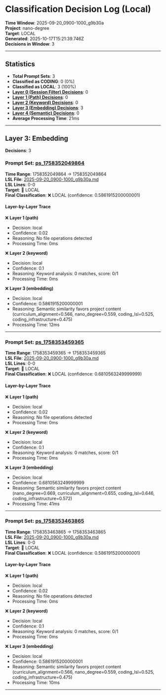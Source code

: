 # Classification Decision Log (Local)

**Time Window**: 2025-09-20_0900-1000_g9b30a<br>
**Project**: nano-degree<br>
**Target**: LOCAL<br>
**Generated**: 2025-10-17T15:21:39.746Z<br>
**Decisions in Window**: 3

---

## Statistics

- **Total Prompt Sets**: 3
- **Classified as CODING**: 0 (0%)
- **Classified as LOCAL**: 3 (100%)
- **[Layer 0 (Session Filter) Decisions](#layer-0-session-filter)**: 0
- **[Layer 1 (Path) Decisions](#layer-1-path)**: 0
- **[Layer 2 (Keyword) Decisions](#layer-2-keyword)**: 0
- **[Layer 3 (Embedding) Decisions](#layer-3-embedding)**: 3
- **[Layer 4 (Semantic) Decisions](#layer-4-semantic)**: 0
- **Average Processing Time**: 21ms

---

## Layer 3: Embedding

**Decisions**: 3

### Prompt Set: [ps_1758352049864](../../history/2025-09-20_0900-1000_g9b30a.md#ps_1758352049864)

**Time Range**: 1758352049864 → 1758352049864<br>
**LSL File**: [2025-09-20_0900-1000_g9b30a.md](../../history/2025-09-20_0900-1000_g9b30a.md#ps_1758352049864)<br>
**LSL Lines**: 0-0<br>
**Target**: 📍 LOCAL<br>
**Final Classification**: ❌ LOCAL (confidence: 0.5861915200000001)

#### Layer-by-Layer Trace

❌ **Layer 1 (path)**
- Decision: local
- Confidence: 0.02
- Reasoning: No file operations detected
- Processing Time: 0ms

❌ **Layer 2 (keyword)**
- Decision: local
- Confidence: 0.1
- Reasoning: Keyword analysis: 0 matches, score: 0/1
- Processing Time: 0ms

❌ **Layer 3 (embedding)**
- Decision: local
- Confidence: 0.5861915200000001
- Reasoning: Semantic similarity favors project content (curriculum_alignment=0.566, nano_degree=0.559, coding_lsl=0.525, coding_infrastructure=0.475)
- Processing Time: 12ms

---

### Prompt Set: [ps_1758353459365](../../history/2025-09-20_0900-1000_g9b30a.md#ps_1758353459365)

**Time Range**: 1758353459365 → 1758353459365<br>
**LSL File**: [2025-09-20_0900-1000_g9b30a.md](../../history/2025-09-20_0900-1000_g9b30a.md#ps_1758353459365)<br>
**LSL Lines**: 0-0<br>
**Target**: 📍 LOCAL<br>
**Final Classification**: ❌ LOCAL (confidence: 0.6810563249999999)

#### Layer-by-Layer Trace

❌ **Layer 1 (path)**
- Decision: local
- Confidence: 0.02
- Reasoning: No file operations detected
- Processing Time: 0ms

❌ **Layer 2 (keyword)**
- Decision: local
- Confidence: 0.1
- Reasoning: Keyword analysis: 0 matches, score: 0/1
- Processing Time: 0ms

❌ **Layer 3 (embedding)**
- Decision: local
- Confidence: 0.6810563249999999
- Reasoning: Semantic similarity favors project content (nano_degree=0.669, curriculum_alignment=0.655, coding_lsl=0.646, coding_infrastructure=0.572)
- Processing Time: 41ms

---

### Prompt Set: [ps_1758353463865](../../history/2025-09-20_0900-1000_g9b30a.md#ps_1758353463865)

**Time Range**: 1758353463865 → 1758353463865<br>
**LSL File**: [2025-09-20_0900-1000_g9b30a.md](../../history/2025-09-20_0900-1000_g9b30a.md#ps_1758353463865)<br>
**LSL Lines**: 0-0<br>
**Target**: 📍 LOCAL<br>
**Final Classification**: ❌ LOCAL (confidence: 0.5861915200000001)

#### Layer-by-Layer Trace

❌ **Layer 1 (path)**
- Decision: local
- Confidence: 0.02
- Reasoning: No file operations detected
- Processing Time: 0ms

❌ **Layer 2 (keyword)**
- Decision: local
- Confidence: 0.1
- Reasoning: Keyword analysis: 0 matches, score: 0/1
- Processing Time: 0ms

❌ **Layer 3 (embedding)**
- Decision: local
- Confidence: 0.5861915200000001
- Reasoning: Semantic similarity favors project content (curriculum_alignment=0.566, nano_degree=0.559, coding_lsl=0.525, coding_infrastructure=0.475)
- Processing Time: 10ms

---

